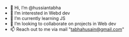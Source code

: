 - 👋 Hi, I’m @hussiantabha
- 👀 I’m interested in Webd dev
- 🌱 I’m currently learning JS
- 💞️ I’m looking to collaborate on projects in Web dev
- 📫 Reach out to me via mail "tabhahusain@gmail.com"

<!---
hussiantabha/hussiantabha is a ✨ special ✨ repository because its `README.md` (this file) appears on your GitHub profile.
You can click the Preview link to take a look at your changes.
--->
